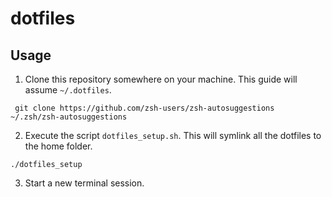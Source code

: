 # dotfiles

## Usage
1. Clone this repository somewhere on your machine. 
This guide will assume `~/.dotfiles`.

```
 git clone https://github.com/zsh-users/zsh-autosuggestions ~/.zsh/zsh-autosuggestions
```

2. Execute the script `dotfiles_setup.sh`.
This will symlink all the dotfiles to the home folder.

```
./dotfiles_setup
```

3. Start a new terminal session.
